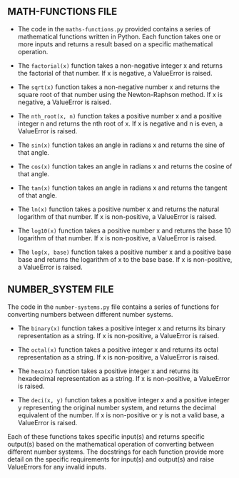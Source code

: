 ## MATH-FUNCTIONS FILE

* The code in the `maths-functions.py` provided contains a series of mathematical functions written in Python. Each function takes one or more inputs and returns a result based on a specific mathematical operation.

* The `factorial(x)` function takes a non-negative integer x and returns the factorial of that number. If x is negative, a ValueError is raised.

* The `sqrt(x)` function takes a non-negative number x and returns the square root of that number using the Newton-Raphson method. If x is negative, a ValueError is raised.

* The `nth_root(x, n)` function takes a positive number x and a positive integer n and returns the nth root of x. If x is negative and n is even, a ValueError is raised.

* The `sin(x)` function takes an angle in radians x and returns the sine of that angle.

* The `cos(x)` function takes an angle in radians x and returns the cosine of that angle.

* The `tan(x)` function takes an angle in radians x and returns the tangent of that angle.

* The `ln(x)` function takes a positive number x and returns the natural logarithm of that number. If x is non-positive, a ValueError is raised.

* The `log10(x)` function takes a positive number x and returns the base 10 logarithm of that number. If x is non-positive, a ValueError is raised.

* The `log(x, base)` function takes a positive number x and a positive base base and returns the logarithm of x to the base base. If x is non-positive, a ValueError is raised.
## NUMBER_SYSTEM FILE
The code in the `number-systems.py` file contains a series of functions for converting numbers between different number systems.

* The `binary(x)` function takes a positive integer x and returns its binary representation as a string. If x is non-positive, a ValueError is raised.

* The `octal(x)` function takes a positive integer x and returns its octal representation as a string. If x is non-positive, a ValueError is raised.

* The `hexa(x)` function takes a positive integer x and returns its hexadecimal representation as a string. If x is non-positive, a ValueError is raised.

* The `deci(x, y)` function takes a positive integer x and a positive integer y representing the original number system, and returns the decimal equivalent of the number. If x is non-positive or y is not a valid base, a ValueError is raised.

Each of these functions takes specific input(s) and returns specific output(s) based on the mathematical operation of converting between different number systems. The docstrings for each function provide more detail on the specific requirements for input(s) and output(s) and raise ValueErrors for any invalid inputs.
